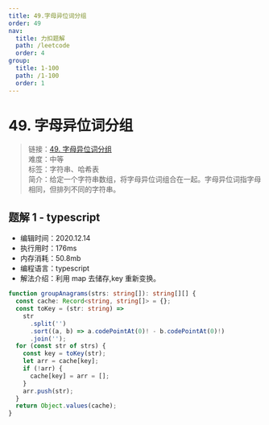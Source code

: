 ```yaml
---
title: 49.字母异位词分组
order: 49
nav:
  title: 力扣题解
  path: /leetcode
  order: 4
group:
  title: 1-100
  path: /1-100
  order: 1
---
```


# 49. 字母异位词分组

> 链接：[49. 字母异位词分组](https://leetcode-cn.com/problems/group-anagrams/)  
> 难度：中等  
> 标签：字符串、哈希表  
> 简介：给定一个字符串数组，将字母异位词组合在一起。字母异位词指字母相同，但排列不同的字符串。

## 题解 1 - typescript

- 编辑时间：2020.12.14
- 执行用时：176ms
- 内存消耗：50.8mb
- 编程语言：typescript
- 解法介绍：利用 map 去储存,key 重新变换。

```typescript
function groupAnagrams(strs: string[]): string[][] {
  const cache: Record<string, string[]> = {};
  const toKey = (str: string) =>
    str
      .split('')
      .sort((a, b) => a.codePointAt(0)! - b.codePointAt(0)!)
      .join('');
  for (const str of strs) {
    const key = toKey(str);
    let arr = cache[key];
    if (!arr) {
      cache[key] = arr = [];
    }
    arr.push(str);
  }
  return Object.values(cache);
}
```
